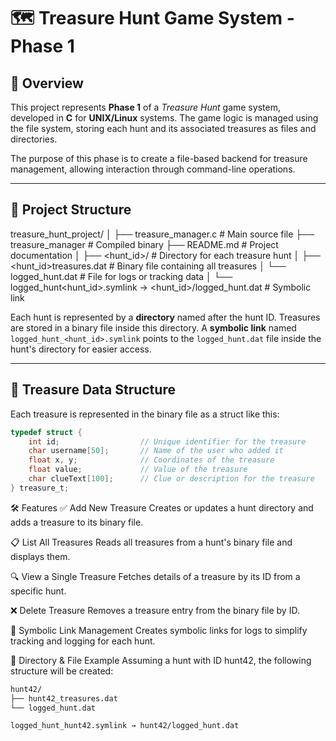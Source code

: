 # 🗺️ Treasure Hunt Game System - Phase 1

## 📌 Overview

This project represents **Phase 1** of a *Treasure Hunt* game system, developed in **C** for **UNIX/Linux** systems. The game logic is managed using the file system, storing each hunt and its associated treasures as files and directories.

The purpose of this phase is to create a file-based backend for treasure management, allowing interaction through command-line operations.

---

## 🧱 Project Structure


treasure_hunt_project/ │ ├── treasure_manager.c # Main source file ├── treasure_manager # Compiled binary ├── README.md # Project documentation │ ├── <hunt_id>/ # Directory for each treasure hunt │ ├── <hunt_id>treasures.dat # Binary file containing all treasures │ └── logged_hunt.dat # File for logs or tracking data │ └── logged_hunt<hunt_id>.symlink → <hunt_id>/logged_hunt.dat # Symbolic link


Each hunt is represented by a **directory** named after the hunt ID. Treasures are stored in a binary file inside this directory. A **symbolic link** named `logged_hunt_<hunt_id>.symlink` points to the `logged_hunt.dat` file inside the hunt's directory for easier access.

---

## 💾 Treasure Data Structure

Each treasure is represented in the binary file as a struct like this:

```c
typedef struct {
    int id;                  // Unique identifier for the treasure
    char username[50];       // Name of the user who added it
    float x, y;              // Coordinates of the treasure
    float value;             // Value of the treasure
    char clueText[100];      // Clue or description for the treasure
} treasure_t;
```
🛠️ Features
✅ Add New Treasure
Creates or updates a hunt directory and adds a treasure to its binary file.

📋 List All Treasures
Reads all treasures from a hunt's binary file and displays them.

🔍 View a Single Treasure
Fetches details of a treasure by its ID from a specific hunt.

❌ Delete Treasure
Removes a treasure entry from the binary file by ID.

🔗 Symbolic Link Management
Creates symbolic links for logs to simplify tracking and logging for each hunt.

📂 Directory & File Example
Assuming a hunt with ID hunt42, the following structure will be created:
``` bash
hunt42/
├── hunt42_treasures.dat
└── logged_hunt.dat

logged_hunt_hunt42.symlink → hunt42/logged_hunt.dat
```





